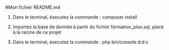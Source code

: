 #Mon fichier README.md

1. Dans le terminal, éxecutez la commande : composer install

2. Importez la base de donnée à partir du fichier formation_plus.sql, placé à la racine de ce projet

3. Dans le terminal, éxecutez la commande : php bin/console d:d:c

